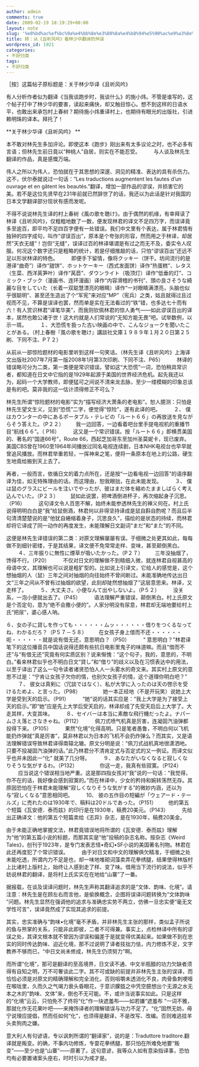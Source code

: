 ```yaml
---
author: admin
comments: true
date: 2009-02-19 18:19:29+00:00
layout: note
slug: '%e8%bd%ac%ef%bc%9a%e4%bb%8e%e3%80%8a%e4%b8%94%e5%90%ac%e9%a3%8e%e5%90%9f%e3%80%8b%e7%9c%8b%e6%9e%97%e5%b0%91%e5%8d%8e%e7%bf%bb%e8%af%91%e7%9a%84%e8%88%9b%e8%af%af'
title: 转：从《且听风吟》看林少华翻译的舛误
wordpress_id: 1921
categories:
- 不好归类
tags:
- 不好归类
---
```


［按］这篇帖子原标题是：关于林少华译《且听风吟》 

有人分析作者似为翻译《当我谈跑步时，我谈什么》的施小炜。不管是谁写的，这个帖子打中了林少华的要害，读起来痛快，却又触目惊心。想不到这样的日语水平，也敢出来承包村上春树？期待施小炜重译村上，也期待有眼光的出版社，引进赖明珠的译本。拜托了！

**关于林少华译《且听风吟》 **

本不敢对林先生多加评论。即使这本《跑步》刚出来有太多议论之时，也不必多有言语；但林先生前日竟以“种桃人”自居，则实在不能忍受。
　　
与人谈及林先生翻译的作品，真是感慨万端。

伟人之所以为伟人，恐怕就在于其思想的深邃、洞见的精准、表达的具有杀伤力。这不，伏尔泰就说过一句话：“Les traductions augmentent les fautes d’un ouvrage et en gâtent les beautés.”翻译，增加一部作品的谬误，并损害它的美。若不是这位先贤早在231年前就已然辞世了的话，我还以为此话是针对我国的日本文学翻译部分现状有感而发呢。

不得不说说林先生译的村上春树《風の歌を聴け》。由于偶然的机缘，有幸拜读了林译《且听风吟》，仅粗粗地数了一数，便发现林君的译文不足四万字，而误译竟多至逾百，即平均不足四百字便有一处错误。我们中文里有个表达，属于林君情有独钟的四字成句，叫作“谬误百出”，原本是个夸张的形容，然而用之于林译，却居然“天衣无缝”！岂但“无缝”，误译过百的林译堪谓是有过之而无不及，委实令人叹服。何况这个数字还只是粗略的统计，若是仔细推敲的话，只怕“谬误百出”还远不足以形状林译的特色。
　　
即便手下留情，像将クッキー（饼干。坊间流行的是港译“曲奇”）译作“甜饼”、ホットケーキー（西式发面饼）译作“热蛋糕”、レタス（生菜、西洋莴笋叶）译作“莴苣”、ダウンライト（吸顶灯）译作“低垂的灯”、コミック・ブック（漫画书、连环漫画）译作“内容滑稽的书刊”、頭の良さそうな綺麗な目をしていた（长着一双聪慧漂亮的眼睛）译作“一对眼睛满漂亮，头脑也似乎很聪明”、甚至还生造出了个“军宪”来对应“MP”（宪兵）之类，姑且就得过且过视而不见，不算是误译也罢，然而单是实在无法看过的“铁”错，也多达七十而有六！有人赏识林君“译笔华美”，而我则钦佩林君的惊人勇气――如此谬误百出的译本，居然也敢公诸于世！这大约就是人们常说的“无知方能无畏”吧。试举数例，以示一斑。
　　 
１、大恐慌を扱った古い映画の中で、こんなジョークを聞いたことがある。（村上春樹『風の歌を聴け』講談社文庫１９８９年１月２０日第２５刷、下同不注、P７２）

从前从一部惊险题材的电影里听到这样一句笑话。（林先生译《且听风吟》上海译文出版社2007年7月第一版2008年1月第3次印刷、下同不注、P65）
　　 
林译的错误略可分为二类，第一类便是常识错误。譬如这“大恐慌”一词，恐怕稍具常识者，都知道在日文中它指的是1929年起源于美国的世界经济危机。起先我还以为，起码一个大学教师，即便猛可之间说不清来龙去脉，至少一缕模糊的印象总该是有的吧。莫非我的这一估计须得修正不可么？ 

林先生所谓“惊险题材的电影”实为“描写经济大萧条的老电影”。恕人臆测：只怕是林先生望文生义，见到“恐慌”二字，便觉得“惊险”，遂有此译的吧。
　　 
２、 僕はカウンターの中にあるポータブル・テレビの「ルート６６」の再放送を見ながらそう答えた。（P２２）
　　我一边回答，一边看着吧台里手提电视机的重播节目“航线６６”。（ P16）
　　
这又是一个常识错误。按「ルート６６」即横贯美国的、著名的“国道66号”，Route 66，西起芝加哥东至加州圣莫妮卡，现已废弃。美国CBS曾在1960至1964年间播放过同名电视连续剧，日本NHK电视台也早早就曾追风播放。而林君举重若轻，一挥神来之笔，便将一条原本在地上的公路，硬生生地竟给搬到天上去了。

再者，一般而言，依循日文的着力点所在，还是按“一边看电视一边回答”的语序翻译为佳，如无特殊理由的话。而这理由，恕我眼拙，在此未能发现。
　　
３、 僕は鼠のグラスにビールを注いでやったが、彼はまだ体を縮めたまましばらく考え込んでいた。（P２３）
　　鼠如此说罢，把啤酒倒进杯子，再次缩起身子沉思。（P16）
　　
这句译文令人百思不解，始终未能参透林先生的禅义何在。村上氏说得明明白白是“我”给鼠倒酒，林君何以非得坚持译成是鼠自斟自酌呢？而且后半句清清楚楚说的是“他犹自蜷缩着身子，沉思良久”，描绘的是状态的持续，而林君却将它译成了同一动作的再度发生，未能理解日文副词“まだ”和“また”的不同。

这便是林先生译错误的第二类：对原文理解屡屡有误。于细微之处更其如此，每每做不到细针密缕，于是其结果，译文便不免常常走样、变味，甚至颠倒黑白。
　　
４、三年振りに無性に煙草が吸いたかった。（P２７）
　　三年没抽烟了，馋得不行。（P20）
　　
不仅对日文的理解做不到精细入微，就连林君自视甚高的母语中文，其理解也可以说是粗犷型的。比如说上引译文，它给人的感觉是，这个想抽烟的人（鼠）三年之间对抽烟的向往始终不曾间断过。未能准确地传达出日文“三年之间从不曾有过抽烟的欲望，此刻却陡然想抽烟了”这层意思来。林译，又走样了。
　　
５、大丈夫さ。小便なんて出やしないよ。（P５２）
　　 没关系，一泡小便就出去了。（P45）
　　
语法理解严重错误，颠倒黑白。村上氏原文是个否定句，意为“绝不会撒小便的”。人家分明没有尿意，林君却无端地要给村上氏“把尿”，婆心感人呐。
　　 

６、女の子に貸しを作っても・・・・・・ムッ・・・・・・借りをつくるなってね、わかるだろ？（P５７－５８）
　　在女孩子身上借而不还・・・・・・呃・・・・・・就是说有借无还，意思明白？（P50）
　　
“ 意思明白？”林君译笔下的这位播音员中国话说得还颇有些抗日电影里鬼子的味道嘛。而且“借而不还”与“有借无还”究竟有何实质区别？说来惭愧：“这个句子，我的，意思的，不明白。”看来林君似乎也不明白日文“貸し”和“借り”的歧义以及在习惯表达中的用法，以至于译出了这么一句令读者诸贤恐怕人人一头雾水的奇文来。其实村上原文的意思不过是：“宁肯让女孩子欠你的情，也别欠女孩子的情，这个道理你明白吧？”
　　
７、 彼女は真剣に（冗談ではなく）、私が大学に入ったのは天の啓示を受けるためよ、と言った。（P98）
　　　　她一本正经地（不是开玩笑）说她上大学是受到天的启示。（P91）
　　
“她”说的话其实应是：“我上大学是为了接受上天的启示。”即“她”应是先上大学后受天启的，林译却成了先受天启后上大学了。大走其样，大变其味。
　　
８、セイバーは本当に素敵な飛行機だったよ。ナパームさえ落とさなきゃね。（P112）
　　 佩刀式喷气机真是厉害，连凝固汽油弹都投得下来。（P105）
　　
果然“化境”化得高明。只是笔者愚鲁，不明白何以飞机能扔炸弹就“真是厉害”，莫非林君以为日本的飞机不会扔炸弹么？而其实，又是语法理解错误导致林君译得南辕北辙。原文分明是说：“佩刀式战机真地很潇洒吔。只要不投凝固汽油弹的话。”此乃林君分不清肯定式与否定式的又一例证。而译文似乎也并未因此一“化” 就美了几分呀。
　　
９、 あなたがいなくなると寂しくなりそうな気がするわ。（P132）
　　　　你这一走，我真有些寂寞。（P124）
　　
应当说这个错误相当地严重。这是那四指女孩对“我”说的一句话：“我觉得，你不在的话，我好像会感到寂寞的。”而在林译中，少女的矜持和婉转荡然无存。其原因恐怕在于林君未能理解“寂しくなりそうな気がする”的微妙内涵，还以为与“寂しくなる”意思相同吧。
　　
10、 彼の五作目の短編が「ウェアード・テールズ」に売れたのは1930年で、稿料は20ドルであった。（P151）
　　他的第五个短篇《瓦安德．泰而兹》的印行是在1930年，稿费20美元。（P143）
　　
先给出正确译文：他的第五个短篇卖给《志异》杂志，是在1930年，稿费20美金。

由于未能正确地掌握文法，林君竟错误地将所谓的《瓦安德．泰而兹》理解为“他”的第五篇小说的标题，而那其实是“他”投稿的杂志名称。按杂志《Weird Tales》，创刊于1923年，是专门发表志怪•奇幻•SF小说的美国著名刊物。林君在此还再度犯了个常识错误。
　　
由于对日文和中文的理解俱欠精准，于细微之处未能吃透，所谓内力不足是也，却一味地堆砌词藻卖弄花拳绣腿，结果使得林版村上比诸村上版村上，始终让人感到走了样、变了味。借用当下流行的说法，似乎不妨说林君的翻译，是将村上氏实实在在地给“山寨”了一番。
 

据报载，在谈及误译问题时，林先生声称其翻译追求的是“文体、韵味、化境”。请注意：林先生是在顾左右而言他，是偷换概念，企图将误译问题转换为“文体韵味 ”问题。林先生显然在强调他的追求与准确忠实势不两立，仿佛一旦忠实便“毫无文学性可言”，误译竟然成了实现其追求的前提。

其实，忠实准确与“韵味•化境”毫不矛盾，并非林先生主张的那样，类似孟子所说的鱼与熊掌的关系，只能非此即彼，二者不可得兼。事实上，点检林译中所有的谬误之处，其译文根本就不曾因为谬误和偏差于是就变得优美起来。如果做不到在忠实的同时传达韵味、迫近化境，那不过说明了译者技拙力怯，内力修炼不足，文字教养不够而已，“中日文尚未修成，林先生仍须努力”啊。

而所谓“化境”，那可是翻译的至高境界，日文读不通、中文半瓶醋的功力欠缺者须得有自知之明，万不可奢谈此二字。其不可或缺的前提并非林先生主张的误译，而恰恰必须是对原文的精确理解和完全消化，否则咀嚼未透消化不良，肉骨鱼刺哽噎在喉咙里，久而久之气竭力衰头昏眼花，于意识朦胧之中凭空臆想出个无源之水无本之木的“韵味、文体”来，倒也不无可能。不，或许当说事实如此。只是这样的“化境”云云，只怕免不了终将“化”作一块遮羞布――如若嫌“遮羞布 ”一词不雅，那就化作无花果叶吧――来掩饰译者的理解错误与功力不足了。“化”固然无妨，毋宁说理应提倡，然而任如何“化”，也须得是翻译，不是改写、改编。否则难逃挂羊头卖狗肉之嫌。

意大利人有句谚语，专以讽刺所谓的“翻译家”，说的是：Traduttore traditore.翻译就是叛变。的确，不事内功修炼，专耍花拳绣腿，那只怕在所难免地要“叛变”――至少也是“山寨”――原著了。这句意谚，我等众人如有意染指译事，恐怕均有必要置诸案头座右，时时引以为戒才是。

